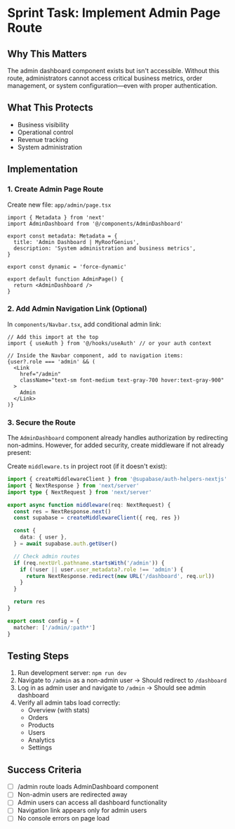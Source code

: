 # Sprint Task: Implement Admin Page Route

## Why This Matters
The admin dashboard component exists but isn't accessible. Without this route, administrators cannot access critical business metrics, order management, or system configuration—even with proper authentication.

## What This Protects
- Business visibility
- Operational control
- Revenue tracking
- System administration

## Implementation

### 1. Create Admin Page Route

Create new file: `app/admin/page.tsx`

```tsx
import { Metadata } from 'next'
import AdminDashboard from '@/components/AdminDashboard'

export const metadata: Metadata = {
  title: 'Admin Dashboard | MyRoofGenius',
  description: 'System administration and business metrics',
}

export const dynamic = 'force-dynamic'

export default function AdminPage() {
  return <AdminDashboard />
}
```

### 2. Add Admin Navigation Link (Optional)

In `components/Navbar.tsx`, add conditional admin link:

```tsx
// Add this import at the top
import { useAuth } from '@/hooks/useAuth' // or your auth context

// Inside the Navbar component, add to navigation items:
{user?.role === 'admin' && (
  <Link
    href="/admin"
    className="text-sm font-medium text-gray-700 hover:text-gray-900"
  >
    Admin
  </Link>
)}
```

### 3. Secure the Route

The `AdminDashboard` component already handles authorization by redirecting non-admins. However, for added security, create middleware if not already present:

Create `middleware.ts` in project root (if it doesn't exist):

```typescript
import { createMiddlewareClient } from '@supabase/auth-helpers-nextjs'
import { NextResponse } from 'next/server'
import type { NextRequest } from 'next/server'

export async function middleware(req: NextRequest) {
  const res = NextResponse.next()
  const supabase = createMiddlewareClient({ req, res })

  const {
    data: { user },
  } = await supabase.auth.getUser()

  // Check admin routes
  if (req.nextUrl.pathname.startsWith('/admin')) {
    if (!user || user.user_metadata?.role !== 'admin') {
      return NextResponse.redirect(new URL('/dashboard', req.url))
    }
  }

  return res
}

export const config = {
  matcher: ['/admin/:path*']
}
```

## Testing Steps

1. Run development server: `npm run dev`
2. Navigate to `/admin` as a non-admin user → Should redirect to `/dashboard`
3. Log in as admin user and navigate to `/admin` → Should see admin dashboard
4. Verify all admin tabs load correctly:
   - Overview (with stats)
   - Orders
   - Products
   - Users
   - Analytics
   - Settings

## Success Criteria
- [ ] /admin route loads AdminDashboard component
- [ ] Non-admin users are redirected away
- [ ] Admin users can access all dashboard functionality
- [ ] Navigation link appears only for admin users
- [ ] No console errors on page load